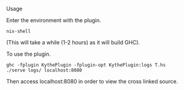Usage

Enter the environment with the plugin.

```
nix-shell
```

(This will take a while (1-2 hours) as it will build GHC).

To use the plugin.

```
ghc -fplugin KythePlugin -fplugin-opt KythePlugin:logs T.hs
./serve logs/ localhost:8080
```

Then access localhost:8080 in order to view the cross linked source.



